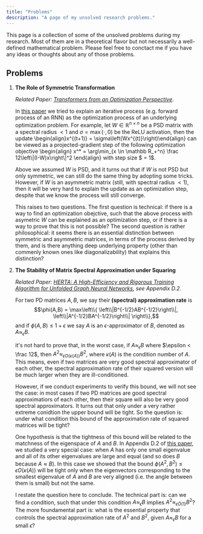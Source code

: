 ```yaml
---
title: "Problems"
description: "A page of my unsolved research problems."
---
```


<script type="text/x-mathjax-config">
MathJax.Hub.Config({
  tex2jax: {
    inlineMath: [['$','$']],
    displayMath: [['$$','$$']]
  },
    "HTML-CSS": {
    scale: 80
  }
});
</script>

<script type="text/javascript"
  src="https://cdn.mathjax.org/mathjax/latest/MathJax.js?config=TeX-AMS-MML_HTMLorMML">
</script>

<style>
    main{
        margin: 0;
        max-width: 100%;
    }

    .article-meta{
        display: none;
        border: none;
    }
</style>

This page is a collection of some of the unsolved problems during my research. Most of them are in a theoretical flavor but not necessarily a well-defined mathematical problem. Please feel free to conctact me if you have any ideas or thoughts about any of those problems.

## Problems

    
1. __The Role of Symmetric Transformation__

    _Related Paper: [Transformers from an Optimization Perspective](https://arxiv.org/abs/2205.13891)._

    In [this paper](https://arxiv.org/abs/2205.13891) we tried to explain an iterative process (e.g. forward process of an RNN) as the optimization process of an underlying optimization problem. For example, let $W \in \mathbb R^{n\times n}$ be a PSD matrix with a spectral radius $< 1$ and $\sigma = \max(\cdot, 0)$ be the ReLU activation, then the update \begin{align}x^{(t+1)} = \sigma\left(Wx^{(t)}\right)\end{align}
    can be viewed as a projected-gradient step of the following optimization objective \begin{align}
    x^* = \arg\min_{x \in \mathbb R_+^n} \frac 12\left\\|(I-W)x\right\\|^2
    \end{align} 
    with step size $ = 1$.

    Above we assumed $W$ is PSD, and it turns out that if $W$ is not PSD but only symmetric, we can still do the same thing by adopting some tricks. However, if $W$ is an asymmetric matrix (still, with spectral radius $< 1$), then it will be very hard to explain the update as an optimization step, despite that we know the process will still converge.

    This raises to two questions. The first question is technical: if there is a way to find an optimization obejctive, such that the above process with asymetric $W$ can be explained as an optimization step, or if there is a way to prove that this is not possible? The second question is rather philosophical: it seems there is an essential distinction between symmetric and asymmetric matrices, in terms of the process derived by them, and is there anything deep underlying property (other than commenly known ones like diagonalizability) that explains this distinction?  

1. __The Stability of Matrix Spectral Approximation under Squaring__

    _Related Paper: [HERTA: A High-Efficiency and Rigorous Training Algorithm for Unfolded Graph Neural Networks](https://arxiv.org/abs/2403.18142), see Appendix D.2._

    For two PD matrices $A,B$, we say their **(spectral) approximation rate** is $$\phi(A,B) = \max\left\\{ \left\\|B^{-1/2}AB^{-1/2}\right\\|, \left\\|A^{-1/2}BA^{-1/2}\right\\| \right\\},$$
    and if $\phi(A,B) \leq 1+\epsilon$ we say $A$ is an $\epsilon$-approximator of $B$, denoted as $A \approx_{\epsilon} B$.

    it's not hard to prove that, in the worst case, if $A \approx_{\epsilon} B$ where $\epsilon < \frac 12$, then $A^2 \approx_{\epsilon O(\kappa(A))} B^2$, where $\kappa(A)$ is the condition number of $A$. This means, even if two matrices are very good spectral approximator of each other, the spectral approximation rate of their squared version will be much larger when they are ill-conditioned. 

    However, if we conduct experiments to verify this bound, we will not see the case: in most cases if two PD matrices are good spectral approximatiors of each other, then their square will also be very good spectral approximators. It turns out that only under a very rather extreme conidtion the upper bound will be tight. So the question is: under what condition this bound of the approximation rate of squared matrices will be tight?

    One hypothesis is that the tightness of this bound will be related to the matchness of the eigenspace of $A$ and $B$. In Appendix D.2 of [this paper](https://arxiv.org/abs/2403.18142), we studied a very special case: when $A$ has only one small eigenvalue and all of its other eigenvalues are large and equal (and so does $B$ because $A \approx B$). In this case we showed that the bound $\phi(A^2,B^2) \leq \epsilon O(\kappa(A))$ will be tight only when the eigenvectors corresponding to the smallest eigenvalue of $A$ and $B$ are very aligned (i.e. the angle between them is small) but not the same.

    I restate the question here to conclude. The technical part is: can we find a condition, such that under this condition $A \approx_{\epsilon} B$ implies $A^2 \approx_{\epsilon\tilde O(1)} B^2$? The more foundamental part is: what is the essential property that controls the spectral approximation rate of $A^2$ and $B^2$, given $A \approx_{\epsilon} B$ for a small $\epsilon$?
